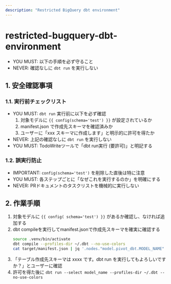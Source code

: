 ```yaml
---
description: "Restricted BigQuery dbt environment"
---
```


# restricted-bugquery-dbt-environment

- YOU MUST: 以下の手順を必ず守ること
- NEVER: 確認なしに `dbt run` を実行しない

## 1. 安全確認事項

### 1.1. 実行前チェックリスト

- YOU MUST: `dbt run` 実行前に以下を必ず確認
  1. 対象モデルに `{{ config(schema='test') }}` が設定されているか
  2. manifest.json で作成先スキーマを確認済みか
  3. ユーザーに「xxx スキーマに作成します」と明示的に許可を得たか
- NEVER: 上記の確認なしに `dbt run` を実行しない
- YOU MUST: TodoWriteツールで「dbt run実行 (要許可)」と明記する

### 1.2. 誤実行防止

- IMPORTANT: `config(schema='test')` を削除した直後は特に注意
- YOU MUST: 各ステップごとに「なぜこれを実行するのか」を明確にする
- NEVER: PRドキュメントのタスクリストを機械的に実行しない

## 2. 作業手順

1. 対象モデルに `{{ config( schema='test') }}` があるか確認し、なければ追加する
2. dbt compileを実行してmanifest.jsonで作成先スキーマを確実に確認する
   ```bash
   source .venv/bin/activate
   dbt compile --profiles-dir ~/.dbt --no-use-colors
   cat target/manifest.json | jq '.nodes."model.pivot_dbt.MODEL_NAME" | {database: .database, schema: .schema, name: .name}'
   ```
3. 「テーブル作成先スキーマは xxxx です。dbt run を実行してもよろしいですか？」とユーザーに確認
4. 許可を得た後に `dbt run --select model_name --profiles-dir ~/.dbt --no-use-colors`
